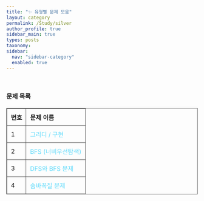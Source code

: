 ```yaml
---
title: "✨ 유형별 문제 모음" 
layout: category
permalink: /Study/silver 
author_profile: true
sidebar_main: true
types: posts
taxonomy:
sidebar:
  nav: "sidebar-category"
  enabled: true
---
```



<br/>

###  문제 목록

| 번호  | 문제 이름                                 |
|------|-------------------------------------------|
| 1    | <a href="/Study/algorithm/silver/greedy">그리디 / 구현 <br></a> |       
| 2    | <a href="/Study/algorithm/silver/bfs">BFS (너비우선탐색) <br></a> | 
| 3    | [DFS와 BFS 문제](https://www.acmicpc.net/problem/1260) | 
| 4    | [숨바꼭질 문제](https://www.acmicpc.net/problem/1697) |

<br/>




<style>


table {
  width: 100%;
  border-collapse: collapse;
  margin: 20px 0;
}

table, th, td {
  border: 1px solid #444;
}

th, td {
  padding: 10px;
  text-align: left;
}

a {
  color: #61dafb;
  text-decoration: none;
}

a:hover {
  text-decoration: underline;
}
</style>
